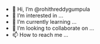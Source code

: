 - 👋 Hi, I’m @rohithreddygumpula
- 👀 I’m interested in ...
- 🌱 I’m currently learning ...
- 💞️ I’m looking to collaborate on ...
- 📫 How to reach me ...

<!---
rohithreddygumpula/rohithreddygumpula is a ✨ special ✨ repository because its `README.md` (this file) appears on your GitHub profile.
You can click the Preview link to take a look at your changes.
--->
